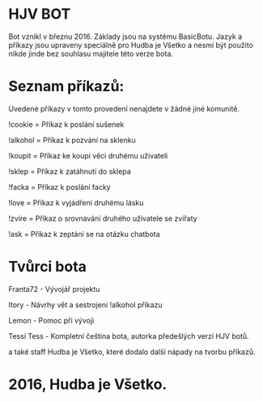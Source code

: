 # HJV BOT

Bot vznikl v březnu 2016. Základy jsou na systému BasicBotu. Jazyk a příkazy jsou upraveny speciálně pro Hudba je Všetko a nesmí být použito nikde jinde bez souhlasu majitele této verze bota.


# Seznam příkazů:

Uvedené příkazy v tomto provedení nenajdete v žádné jiné komunitě.

!cookie = Příkaz k poslání sušenek

!alkohol = Příkaz k pozvání na sklenku

!koupit = Příkaz ke koupi věci druhému uživateli

!sklep = Příkaz k zatáhnutí do sklepa

!facka = Příkaz k poslání facky

!love = Příkaz k vyjádření druhému lásku

!zvire = Příkaz o srovnavání druhého uživatele se zvířaty

!ask = Příkaz k zeptání se na otázku chatbota




# Tvůrci bota

Franta72 - Vývojář projektu

Itory - Návrhy vět a sestrojení !alkohol příkazu

Lemon - Pomoc při vývoji

Tessi Tess - Kompletní čeština bota, autorka předešlých verzí HJV botů.





a také staff Hudba je Všetko, které dodalo další nápady na tvorbu příkazů.

# 2016, Hudba je Všetko.


